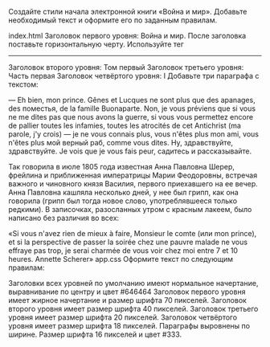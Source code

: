 Создайте стили начала электронной книги «Война и мир». Добавьте необходимый текст и оформите его по заданным правилам.

index.html
Заголовок первого уровня: Война и мир. После заголовка поставьте горизонтальную черту. Используйте тег <hr>
Заголовок второго уровня: Том первый
Заголовок третьего уровня: Часть первая
Заголовок четвёртого уровня: I
Добавьте три параграфа с текстом:

— Eh bien, mon prince. Gênes et Lucques ne sont plus que des apanages, des поместья, de la famille Buonaparte. Non, je vous préviens que si vous ne me dites pas que nous avons la guerre, si vous vous permettez encore de pallier toutes les infamies, toutes les atrocités de cet Antichrist (ma parole, j'y crois) — je ne vous connais plus, vous n'êtes plus mon ami, vous n'êtes plus мой верный раб, comme vous dites. Ну, здравствуйте, здравствуйте. Je vois que je vous fais peur, садитесь и рассказывайте.
 
Так говорила в июле 1805 года известная Анна Павловна Шерер, фрейлина и приближенная императрицы Марии Феодоровны, встречая важного и чиновного князя Василия, первого приехавшего на ее вечер. Анна Павловна кашляла несколько дней, у нее был грипп, как она говорила (грипп был тогда новое слово, употреблявшееся только редкими). В записочках, разосланных утром с красным лакеем, было написано без различия во всех:
 
«Si vous n'avez rien de mieux à faire, Monsieur le comte (или mon prince), et si la perspective de passer la soirée chez une pauvre malade ne vous effraye pas trop, je serai charmée de vous voir chez moi entre 7 et 10 heures. Annette Scherer»
app.css
Оформите текст по следующим правилам:

Заголовки всех уровней по умолчанию имеют нормальное начертание, выравнивание по центру и цвет #646464
Заголовок первого уровня имеет жирное начертание и размер шрифта 70 пикселей.
Заголовок второго уровня имеет размер шрифта 40 пикселей.
Заголовок третьего уровня имеет размер шрифта 20 пикселей.
Заголовок четвёртого уровня имеет размер шрифта 18 пикселей.
Параграфы выровнены по ширине. Размер шрифта 16 пикселей и цвет #333.
